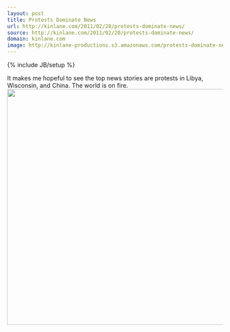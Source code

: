 ```yaml
---
layout: post
title: Protests Dominate News
url: http://kinlane.com/2011/02/20/protests-dominate-news/
source: http://kinlane.com/2011/02/20/protests-dominate-news/
domain: kinlane.com
image: http://kinlane-productions.s3.amazonaws.com/protests-dominate-news.png
---
```

{% include JB/setup %}

<p>
     It makes me hopeful to see the top news stories are protests in Libya, Wisconsin, and China. The world is on fire. <img src="http://kinlane-productions.s3.amazonaws.com/protests-dominate-news.png" alt="" width="550" align="center" />
</p>